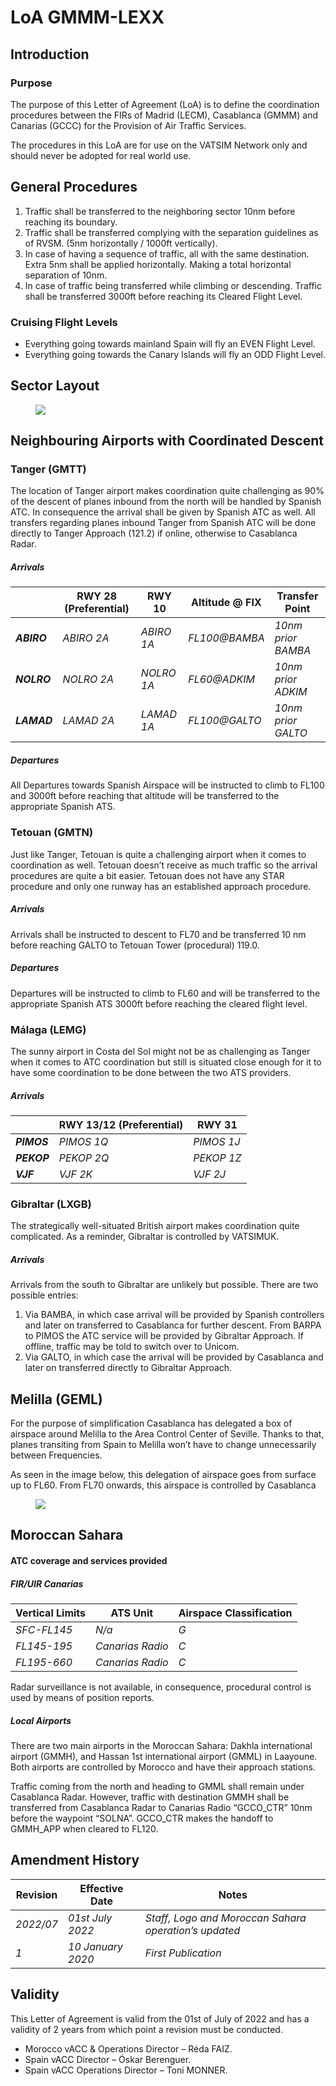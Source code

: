 
<!--
title: Letter of Agreement
description: Between Morocco vACC and VATSIM Spain
published: true
date: 2023-02-27T23:54:00.000Z
tags: 
editor: undefined
dateCreated: 2023-02-27T23:54:00.000Z
-->

# LoA GMMM-LEXX

## Introduction

### Purpose

The purpose of this Letter of Agreement (LoA) is to define the coordination procedures between
the FIRs of Madrid (LECM), Casablanca (GMMM) and Canarias (GCCC) for the Provision of Air
Traffic Services.

The procedures in this LoA are for use on the VATSIM Network only and should never be adopted
for real world use.

## General Procedures

1. Traffic shall be transferred to the neighboring sector 10nm before reaching its boundary.
2. Traffic shall be transferred complying with the separation guidelines as of RVSM. (5nm
horizontally / 1000ft vertically).
3. In case of having a sequence of traffic, all with the same destination. Extra 5nm shall be
applied horizontally. Making a total horizontal separation of 10nm.
4. In case of traffic being transferred while climbing or descending. Traffic shall be
transferred 3000ft before reaching its Cleared Flight Level.

### Cruising Flight Levels

<ul>
  <li>Everything going towards mainland Spain will fly an EVEN Flight Level.</li>
  <li>Everything going towards the Canary Islands will fly an ODD Flight Level.</li>
</ul>

## Sector Layout

<figure class="image image_resized" style="width:100%;"><img src="https://www.vatsim.ma/wp-content/uploads/2023/03/sector-layout.png">
</figure>

## Neighbouring Airports with Coordinated Descent

### Tanger (GMTT)

The location of Tanger airport makes coordination quite challenging as 90% of the descent of planes inbound from the north will be handled by Spanish ATC. In consequence the arrival shall be given by Spanish ATC as well. All transfers regarding planes inbound Tanger from Spanish ATC will be done directly to Tanger Approach (121.2) if online, otherwise to Casablanca Radar.

##### Arrivals

<table>
  <thead>
    <tr>
      <th></th>
      <th>RWY 28 (Preferential)</th>
      <th>RWY 10</th>
      <th>Altitude @ FIX</th>
      <th>Transfer Point</th>
    </tr>
  </thead>
  <tbody>
    <tr>
      <td class="foo"><em><b>ABIRO</b></em></td>
      <td><em class="foo">ABIRO 2A</em></td>
      <td><em class="foo">ABIRO 1A</em></td>
      <td><em class="foo">FL100@BAMBA</em></td>
      <td><em class="foo">10nm prior BAMBA</em></td>
    </tr>
    <tr>
      <td class="foo"><em><b>NOLRO</b></em></td>
      <td><em class="foo">NOLRO 2A</em></td>
      <td><em class="foo">NOLRO 1A</em></td>
      <td><em class="foo">FL60@ADKIM</em></td>
      <td><em class="foo">10nm prior ADKIM</em></td>
    </tr>
    <tr>
      <td class="foo"><em><b>LAMAD</b></em></td>
      <td><em class="foo">LAMAD 2A</em></td>
      <td><em class="foo">LAMAD 1A</em></td>
      <td><em class="foo">FL100@GALTO</em></td>
      <td><em class="foo">10nm prior GALTO</em></td>
    </tr>
  </tbody>
</table>

##### Departures

All Departures towards Spanish Airspace will be instructed to climb to FL100 and 3000ft before reaching that altitude will be transferred to the appropriate Spanish ATS.

### Tetouan (GMTN)

Just like Tanger, Tetouan is quite a challenging airport when it comes to coordination as well. Tetouan doesn’t receive as much traffic so the arrival procedures are quite a bit easier. Tetouan does not have any STAR procedure and only one runway has an established approach procedure. 

##### Arrivals

Arrivals shall be instructed to descent to FL70 and be transferred 10 nm before reaching GALTO to Tetouan Tower (procedural) 119.0.

##### Departures

Departures will be instructed to climb to FL60 and will be transferred to the appropriate Spanish ATS 3000ft before reaching the cleared flight level.

### Málaga (LEMG)

The sunny airport in Costa del Sol might not be as challenging as Tanger when it comes to ATC coordination but still is situated close enough for it to have some coordination to be done between the two ATS
providers.

##### Arrivals

<table>
  <thead>
    <tr>
      <th></th>
      <th>RWY 13/12 (Preferential)</th>
      <th>RWY 31</th>
    </tr>
  </thead>
  <tbody>
    <tr>
      <td class="foo"><em><b>PIMOS</b></em></td>
      <td><em class="foo">PIMOS 1Q</em></td>
      <td><em class="foo">PIMOS 1J</em></td>
    </tr>
    <tr>
      <td class="foo"><em><b>PEKOP</b></em></td>
      <td><em class="foo">PEKOP 2Q</em></td>
      <td><em class="foo">PEKOP 1Z</em></td>
    </tr>
    <tr>
      <td class="foo"><em><b>VJF</b></em></td>
      <td><em class="foo">VJF 2K</em></td>
      <td><em class="foo">VJF 2J</em></td>
    </tr>
  </tbody>
</table>

### Gibraltar (LXGB)

The strategically well-situated British airport makes coordination quite complicated. As a reminder, Gibraltar is controlled by VATSIMUK. 

##### Arrivals

Arrivals from the south to Gibraltar are unlikely but possible. There are two possible entries:

1. Via BAMBA, in which case arrival will be provided by Spanish controllers and later on transferred to Casablanca for further descent. From BARPA to PIMOS the ATC service will be provided by Gibraltar Approach. If offline, traffic may be told to switch over to Unicom.
2. Via GALTO, in which case the arrival will be provided by Casablanca and later on transferred directly to Gibraltar Approach.

## Melilla (GEML)

For the purpose of simplification Casablanca has delegated a box of airspace around Melilla to the Area Control Center of Seville. Thanks to that, planes transiting from Spain to Melilla won’t have to change
unnecessarily between Frequencies.

As seen in the image below, this delegation of airspace goes from surface up to FL60. From FL70 onwards, this airspace is controlled by Casablanca

<figure class="image image_resized" style="width:100%;"><img src="https://www.vatsim.ma/wp-content/uploads/2023/03/melilla.png">
</figure>

## Moroccan Sahara

#### ATC coverage and services provided

##### FIR/UIR Canarias

<table>
  <thead>
    <tr>
      <th>Vertical Limits</th>
      <th>ATS Unit</th>
      <th>Airspace Classification</th>
    </tr>
  </thead>
  <tbody>
    <tr>
      <td class="foo"><em>SFC-FL145</em></td>
      <td><em class="foo">N/a</em></td>
      <td><em class="foo">G</em></td>
    </tr>
    <tr>
      <td class="foo"><em>FL145-195</em></td>
      <td><em class="foo">Canarias Radio</em></td>
      <td><em class="foo">C</em></td>
    </tr>
    <tr>
      <td class="foo"><em>FL195-660</em></td>
      <td><em class="foo">Canarias Radio</em></td>
      <td><em class="foo">C</em></td>
    </tr>
  </tbody>
</table>

Radar surveillance is not available, in consequence, procedural control is used by means of position reports.

##### Local Airports

There are two main airports in the Moroccan Sahara: Dakhla international airport (GMMH), and Hassan 1st international airport (GMML) in Laayoune. Both airports are controlled by Morocco and have their approach stations.

Traffic coming from the north and heading to GMML shall remain under Casablanca Radar. However, traffic with destination GMMH shall be transferred from Casablanca Radar to Canarias Radio “GCCO_CTR” 10nm before the waypoint “SOLNA”. GCCO_CTR makes the handoff to GMMH_APP when cleared to FL120.

## Amendment History

<table>
  <thead>
    <tr>
      <th>Revision</th>
      <th>Effective Date</th>
      <th>Notes</th>
    </tr>
  </thead>
  <tbody>
    <tr>
      <td class="foo"><em>2022/07</em></td>
      <td><em class="foo">01st July 2022</em></td>
      <td><em class="foo">Staff, Logo and Moroccan Sahara operation’s updated</em></td>
    </tr>
    <tr>
      <td class="foo"><em>1</em></td>
      <td><em class="foo">10 January 2020</em></td>
      <td><em class="foo">First Publication</em></td>
    </tr>
  </tbody>
</table>

## Validity

This Letter of Agreement is valid from the 01st of July of 2022 and has a validity of 2 years from which point a revision must be conducted.

<ul>
  <li>Morocco vACC & Operations Director – Réda FAIZ.</li>
  <li>Spain vACC Director – Óskar Berenguer.</li>
  <li>Spain vACC Operations Director – Toni MONNER.</li>
</ul>